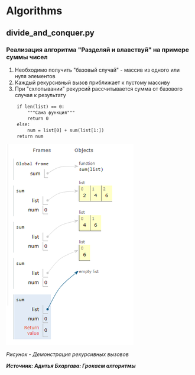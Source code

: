 # Algorithms
## divide_and_conquer.py 
### Реализация алгоритма "Разделяй и влавствуй" на примере суммы чисел
1. Необходимо получить "базовый случай" - массив из одного или нуля элементов
2. Каждый рекурсивный вызов приближает к пустому массиву 
3. При "схлопывании" рекурсий рассчитывается сумма от базового случая к результату
```
    if len(list) == 0:
        """Сама функция"""
        return 0
    else:
        num = list[0] + sum(list[1:])
    return num
```
![alt text](screenshots/Screenshot_divide.png)

*Рисунок - Демонстрация рекурсивных вызовов*


***Источник: Адитья Бхаргава: Грокаем алгоритмы***

